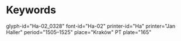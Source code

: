 # Keywords
glyph-id="Ha-02_0328"
font-id="Ha-02"
printer-id="Ha"
printer="Jan Haller"
period="1505–1525"
place="Kraków"
PT plate="165"
